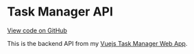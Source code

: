 Task Manager API
================

[View code on GitHub](https://github.com/neilrussell6/laravel5-task-manager-api)

This is the backend API from my [Vuejs Task Manager Web App](/task-manager-api).
